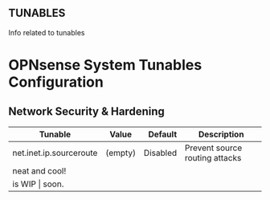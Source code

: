 ## TUNABLES
Info related to tunables

# OPNsense System Tunables Configuration

## Network Security & Hardening

| Tunable                  | Value    | Default  | Description                    |
| ------------------------ |:--------:| --------:| ------------------------------ |
| net.inet.ip.sourceroute	 | (empty)	 | Disabled | Prevent source routing attacks |
| neat and cool!           |          |          |                                |
| is WIP \| soon.          |          |          |                                |
